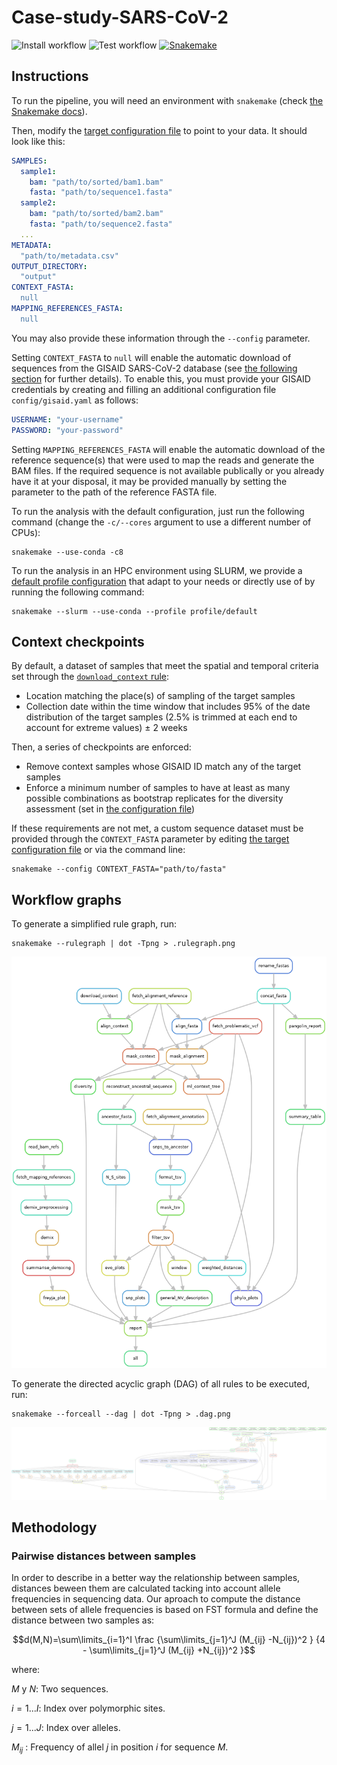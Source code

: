# Case-study-SARS-CoV-2

![Install workflow](https://github.com/PathoGenOmics-Lab/Case-study-SARS-CoV-2/actions/workflows/install.yml/badge.svg)
![Test workflow](https://github.com/PathoGenOmics-Lab/Case-study-SARS-CoV-2/actions/workflows/test.yml/badge.svg)
[![Snakemake](https://img.shields.io/badge/snakemake-≥7.19-brightgreen.svg?style=flat)](https://snakemake.readthedocs.io)

## Instructions

To run the pipeline, you will need an environment with `snakemake`
(check [the Snakemake docs](https://snakemake.readthedocs.io/en/stable/getting_started/installation.html)).

Then, modify the [target configuration file](config/targets.yaml)
to point to your data. It should look like this:

```yaml
SAMPLES:
  sample1:
    bam: "path/to/sorted/bam1.bam"
    fasta: "path/to/sequence1.fasta"
  sample2:
    bam: "path/to/sorted/bam2.bam"
    fasta: "path/to/sequence2.fasta"
  ...
METADATA:
  "path/to/metadata.csv"
OUTPUT_DIRECTORY:
  "output"
CONTEXT_FASTA:
  null
MAPPING_REFERENCES_FASTA:
  null
```

You may also provide these information through the `--config` parameter.

Setting `CONTEXT_FASTA` to `null` will enable the automatic download of sequences
from the GISAID SARS-CoV-2 database
(see [the following section](README.md#context-checkpoints) for further details).
To enable this, you must provide your GISAID credentials by creating and
filling an additional configuration file `config/gisaid.yaml` as follows:

```yaml
USERNAME: "your-username"
PASSWORD: "your-password"
```

Setting `MAPPING_REFERENCES_FASTA` will enable the automatic download of the
reference sequence(s) that were used to map the reads and generate the BAM files.
If the required sequence is not available publically or you already have it
at your disposal, it may be provided manually by setting the parameter to the
path of the reference FASTA file.

To run the analysis with the default configuration, just run the following command
(change the `-c/--cores` argument to use a different number of CPUs):

```shell
snakemake --use-conda -c8
```

To run the analysis in an HPC environment using SLURM, we provide a
[default profile configuration](profile/default/config.yaml) that adapt
to your needs or directly use of by running the following command:

```shell
snakemake --slurm --use-conda --profile profile/default
```

## Context checkpoints

By default, a dataset of samples that meet the spatial
and temporal criteria set through the [`download_context` rule](workflow/rules/context.smk):

- Location matching the place(s) of sampling of the target samples
- Collection date within the time window that includes 95% of the date distribution of the
target samples (2.5% is trimmed at each end to account for extreme values) ± 2 weeks

Then, a series of checkpoints are enforced:

- Remove context samples whose GISAID ID match any of the target samples
- Enforce a minimum number of samples to have at least as many possible combinations as bootstrap replicates for the diversity assessment (set in [the configuration file](config/config.yaml))

If these requirements are not met, a custom sequence dataset must be
provided through the `CONTEXT_FASTA` parameter by editing [the target configuration file](config/targets.yaml)
or via the command line:

```shell
snakemake --config CONTEXT_FASTA="path/to/fasta"
```

## Workflow graphs

To generate a simplified rule graph, run:

```shell
snakemake --rulegraph | dot -Tpng > .rulegraph.png
```

![Snakemake rule graph](.rulegraph.png)

To generate the directed acyclic graph (DAG) of all rules
to be executed, run:

```shell
snakemake --forceall --dag | dot -Tpng > .dag.png
```

![Snakemake rule graph](.dag.png)


## Methodology

### Pairwise distances between samples

In order to describe in a better way the relationship between samples, distances beween them are calculated tacking into account allele frequencies in sequencing data. Our aproach to compute the distance between sets of allele frequencies is based on FST formula and define the distance between two samples as:

```math
d(M,N)=\sum\limits_{i=1}^I \frac {\sum\limits_{j=1}^J (M_{ij} -N_{ij})^2 } {4 - \sum\limits_{j=1}^J (M_{ij} +N_{ij})^2 }
```

where:

$M$ y $N$: Two sequences.

$i = 1... I :$ Index over polymorphic sites.

$j = 1... J :$ Index over alleles.

$M_{ij}$ : Frequency of allel $j$ in position $i$ for sequence $M$.



